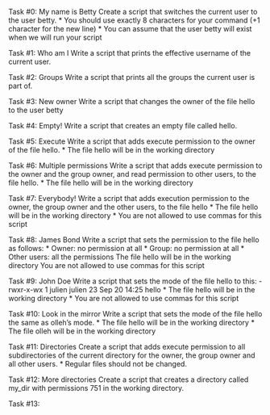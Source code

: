 Task #0: My name is Betty
Create a script that switches the current user to the user betty.
	* You should use exactly 8 characters for your command (+1 character for the new line)
	* You can assume that the user betty will exist when we will run your script

Task #1: Who am I
Write a script that prints the effective username of the current user.

Task #2: Groups
Write a script that prints all the groups the current user is part of.

Task #3: New owner
Write a script that changes the owner of the file hello to the user betty

Task #4: Empty!
Write a script that creates an empty file called hello.

Task #5: Execute
Write a script that adds execute permission to the owner of the file hello.
	* The file hello will be in the working directory

Task #6: Multiple permissions
Write a script that adds execute permission to the owner and the group owner, and read permission to other users, to the file hello.
	* The file hello will be in the working directory

Task #7: Everybody!
Write a script that adds execution permission to the owner, the group owner and the other users, to the file hello
	* The file hello will be in the working directory
	* You are not allowed to use commas for this script

Task #8: James Bond
Write a script that sets the permission to the file hello as follows:
	* Owner: no permission at all
	* Group: no permission at all
	* Other users: all the permissions
	The file hello will be in the working directory You are not allowed to use commas for this script

Task #9: John Doe
Write a script that sets the mode of the file hello to this:
-rwxr-x-wx 1 julien julien 23 Sep 20 14:25 hello
	* The file hello will be in the working directory
	* You are not allowed to use commas for this script

Task #10: Look in the mirror
Write a script that sets the mode of the file hello the same as olleh’s mode.
	* The file hello will be in the working directory
	* The file olleh will be in the working directory

Task #11: Directories
Create a script that adds execute permission to all subdirectories of the current directory for the owner, the group owner and all other users.
	* Regular files should not be changed.

Task #12: More directories
Create a script that creates a directory called my_dir with permissions 751 in the working directory.

Task #13: 
